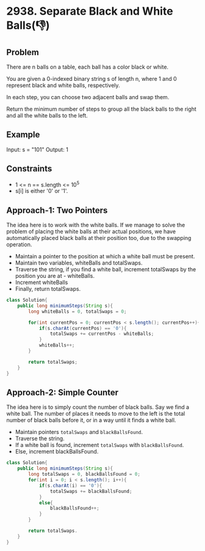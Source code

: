 # 2938. Separate Black and White Balls(👎)

## Problem
There are n balls on a table, each ball has a color black or white.

You are given a 0-indexed binary string s of length n, where 1 and 0 represent black and white balls, respectively.

In each step, you can choose two adjacent balls and swap them.

Return the minimum number of steps to group all the black balls to the right and all the white balls to the left.

## Example
Input: s = "101"
Output: 1

## Constraints
- 1 <= n == s.length <= 10<sup>5</sup>
- s[i] is either '0' or '1'.

## Approach-1: Two Pointers
The idea here is to work with the white balls. If we manage to solve the problem of placing the white balls at their actual positions, we have automatically placed black balls at their position too, due to the swapping operation.

- Maintain a pointer to the position at which a white ball must be present.
- Maintain two variables, whiteBalls and totalSwaps.
- Traverse the string, if you find a white ball, increment totalSwaps by the position you are at - whiteBalls.
- Increment whiteBalls
- Finally, return totalSwaps.

```java
class Solution{
    public long minimumSteps(String s){
        long whiteBalls = 0, totalSwaps = 0;

        for(int currentPos = 0; currentPos < s.length(); currentPos++){
            if(s.charAt(currentPos) == '0'){
                totalSwaps += currentPos - whiteBalls;
            }
            whiteBalls++;
        }

        return totalSwaps;
    }
}
```

## Approach-2: Simple Counter
The idea here is to simply count the number of black balls. Say we find a white ball. The number of places it needs to move to the left is the total number of black balls before it, or in a way until it finds a white ball.

- Maintain pointers `totalSwaps` and `blackBallsFound`.
- Traverse the string.
- If a white ball is found, increment `totalSwaps` with `blackBallsFound`.
- Else, increment blackBallsFound.

```java
class Solution{
    public long minimumSteps(String s){
        long totalSwaps = 0, blackBallsFound = 0;
        for(int i = 0; i < s.length(); i++){
            if(s.charAt(i) == '0'){
                totalSwaps += blackBallsFound;
            }
            else{
                blackBallsFound++;
            }
        }

        return totalSwaps.
    }
}
```